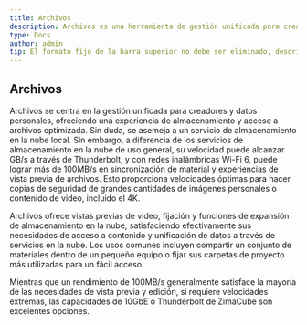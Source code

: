 ```yaml
---
title: Archivos
description: Archivos es una herramienta de gestión unificada para creadores, que ofrece una experiencia de almacenamiento en la nube local con una velocidad excepcional a través de Thunderbolt y Wi-Fi 6. Proporciona vistas previas de video, fijación y almacenamiento en la nube ampliable, atendiendo al acceso y la compartición eficiente de datos dentro de equipos pequeños. Los usuarios se benefician de una rápida sincronización y de la visualización de archivos, lo que lo hace ideal para la copia de seguridad de grandes archivos multimedia, incluidos contenidos en 4K. Para aquellos que necesitan velocidades extremas, están disponibles opciones como ZimaCube de 10GbE o Thunderbolt.
type: Docs
author: admin
tip: El formato fijo de la barra superior no debe ser eliminado, description es la descripción del artículo, si no se completa, se tomará el primer párrafo del contenido
---
```

## Archivos
Archivos se centra en la gestión unificada para creadores y datos personales, ofreciendo una experiencia de almacenamiento y acceso a archivos optimizada. Sin duda, se asemeja a un servicio de almacenamiento en la nube local. Sin embargo, a diferencia de los servicios de almacenamiento en la nube de uso general, su velocidad puede alcanzar GB/s a través de Thunderbolt, y con redes inalámbricas Wi-Fi 6, puede lograr más de 100MB/s en sincronización de material y experiencias de vista previa de archivos. Esto proporciona velocidades óptimas para hacer copias de seguridad de grandes cantidades de imágenes personales o contenido de video, incluido el 4K.

Archivos ofrece vistas previas de video, fijación y funciones de expansión de almacenamiento en la nube, satisfaciendo efectivamente sus necesidades de acceso a contenido y unificación de datos a través de servicios en la nube. Los usos comunes incluyen compartir un conjunto de materiales dentro de un pequeño equipo o fijar sus carpetas de proyecto más utilizadas para un fácil acceso.

Mientras que un rendimiento de 100MB/s generalmente satisface la mayoría de las necesidades de vista previa y edición, si requiere velocidades extremas, las capacidades de 10GbE o Thunderbolt de ZimaCube son excelentes opciones.